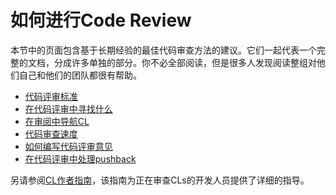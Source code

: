 # 如何进行Code Review
本节中的页面包含基于长期经验的最佳代码审查方法的建议。它们一起代表一个完整的文档，分成许多单独的部分。你不必全部阅读，但是很多人发现阅读整组对他们自己和他们的团队都很有帮助。

- [代码评审标准](standard.md)
- [在代码评审中寻找什么](looking-for.md)
- [在审阅中导航CL](navigate.md)
- [代码审查速度](speed.md)
- [如何编写代码评审意见](comments.md)
- [在代码评审中处理pushback](pushback.md)

另请参阅[CL作者指南](../developer/)，该指南为正在审查CLs的开发人员提供了详细的指导。

